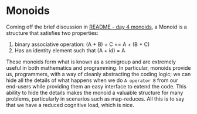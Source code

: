 # Monoids

Coming off the brief discussion in [README - day 4 monoids](README.md#day-4--monoids), a Monoid is a structure that
satisfies two properties:

1) binary associative operation: (A + B) + C == A + (B + C)
2) Has an identity element such that (A + id) = A

These monoids form what is known as a semigroup and are extremely useful in both mathematics and programming. In
particular, monoids provide us, programmers, with a way of cleanly abstracting the coding logic; we can hide all the
details of what happens when we do `A operator B` from our end-users while providing them an easy interface to extend
the code. This ability to hide the details makes the monoid
a valuable structure for many problems, particularly in scenarios such as map-reduces. All this is to say that we have a
reduced
cognitive load, which is nice.
